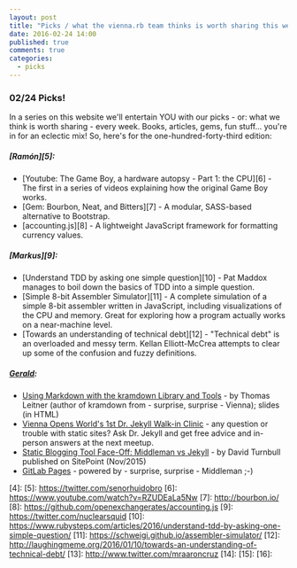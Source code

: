 ```yaml
---
layout: post
title: "Picks / what the vienna.rb team thinks is worth sharing this week"
date: 2016-02-24 14:00
published: true
comments: true
categories:
  - picks
---
```


### 02/24 Picks!

In a series on this website we'll entertain YOU with our picks - or: what we think is worth sharing - every week.
Books, articles, gems, fun stuff... you're in for an eclectic mix! So, here's for the one-hundred-forty-third edition:

##### [Ramón][5]:
- [Youtube: The Game Boy, a hardware autopsy - Part 1: the CPU][6] - The first in a series of videos explaining how the original Game Boy works.
- [Gem: Bourbon, Neat, and Bitters][7] - A modular, SASS-based alternative to Bootstrap.
- [accounting.js][8] - A lightweight JavaScript framework for formatting currency values.

##### [Markus][9]:
- [Understand TDD by asking one simple question][10] - Pat Maddox manages to boil down the basics of TDD into a simple question.
- [Simple 8-bit Assembler Simulator][11] - A complete simulation of a simple 8-bit assembler written in JavaScript, including visualizations of the CPU and memory. Great for exploring how a program actually works on a near-machine level.
- [Towards an understanding of technical debt][12] - "Technical debt" is an overloaded and messy term. Kellan Elliott-McCrea attempts to clear up some of the confusion and fuzzy definitions.

##### [Gerald](http://twitter.com/viennahtml):
- [Using Markdown with the kramdown Library and Tools](http://talks.gettalong.org/2016-02-vienna-html) -  by Thomas Leitner (author of kramdown from - surprise, surprise - Vienna); slides (in HTML)
- [Vienna Opens World's 1st Dr. Jekyll Walk-in Clinic](https://github.com/viennahtml/members/issues/13) - any question or trouble with static sites? Ask Dr. Jekyll and get free advice and in-person answers at the next meetup.
- [Static Blogging Tool Face-Off: Middleman vs Jekyll](http://www.sitepoint.com/static-blogging-g-face-middleman-vs-jekyll) - by David Turnbull published on SitePoint (Nov/2015)
- [GitLab Pages](https://gitlab.com/gitlab-examples/pages-middleman) - powered by - surprise, surprise - Middleman ;-)

[1]: http://www.twitter.com/alicetragedy
[2]: 
[3]: 
[4]: 
[5]: https://twitter.com/senorhuidobro
[6]: https://www.youtube.com/watch?v=RZUDEaLa5Nw
[7]: http://bourbon.io/
[8]: https://github.com/openexchangerates/accounting.js
[9]: https://twitter.com/nuclearsquid
[10]: https://www.rubysteps.com/articles/2016/understand-tdd-by-asking-one-simple-question/
[11]: https://schweigi.github.io/assembler-simulator/
[12]: http://laughingmeme.org/2016/01/10/towards-an-understanding-of-technical-debt/
[13]: http://www.twitter.com/mraaroncruz
[14]: 
[15]: 
[16]: 


